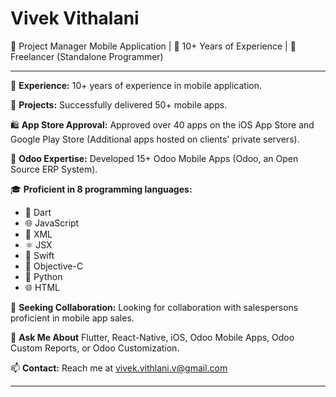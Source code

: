 # Vivek Vithalani

📱 Project Manager Mobile Application | 🚀 10+ Years of Experience | 🌟 Freelancer (Standalone Programmer)

---

🚀 **Experience:** 10+ years of experience in mobile application.

📱 **Projects:** Successfully delivered 50+ mobile apps.

🛍️ **App Store Approval:** Approved over 40 apps on the iOS App Store and Google Play Store (Additional apps hosted on clients' private servers).

📱 **Odoo Expertise:** Developed 15+ Odoo Mobile Apps (Odoo, an Open Source ERP System).


🎓 **Proficient in 8 programming languages:**
- 🎯 Dart
- 🌐 JavaScript
- 📝 XML
- ⚛️ JSX
- 🍏 Swift
- 🍏 Objective-C
- 🐍 Python
- 🌐 HTML

💼 **Seeking Collaboration:** Looking for collaboration with salespersons proficient in mobile app sales.

💬 **Ask Me About** Flutter, React-Native, iOS, Odoo Mobile Apps, Odoo Custom Reports, or Odoo Customization.

📫 **Contact:** Reach me at vivek.vithlani.v@gmail.com

---

<!--
**VivekVithlani/VivekVithlani** is a ✨ _special_ ✨ repository because its `README.md` (this file) appears on your GitHub profile.

Here are some ideas to get you started:

- 🔭 I’m currently working on ...
- 🌱 I’m currently learning ...
- 👯 I’m looking to collaborate on ...
- 🤔 I’m looking for help with ...
- 💬 Ask me about ...
- 📫 How to reach me: ...
- 😄 Pronouns: ...
- ⚡ Fun fact: ...
-->
